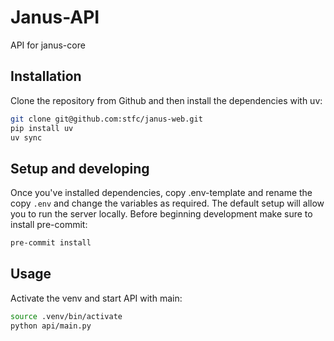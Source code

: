 # Janus-API

API for janus-core

## Installation

Clone the repository from Github and then install the dependencies with uv:

```bash
git clone git@github.com:stfc/janus-web.git
pip install uv
uv sync
```

## Setup and developing

Once you've installed dependencies, copy .env-template and rename the copy `.env` and change the variables as required. The default setup will allow you to run the server locally. Before beginning development make sure to install pre-commit:

```bash
pre-commit install
```

## Usage

Activate the venv and start API with main:

```bash
source .venv/bin/activate
python api/main.py
```
